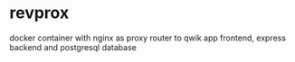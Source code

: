 # revprox
docker container with nginx as proxy router to qwik app frontend, express backend and postgresql database 
